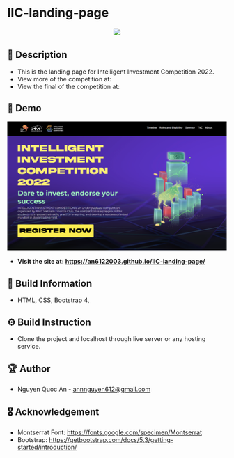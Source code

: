 # IIC-landing-page

<p align="center">
  <img width="300" src="https://an6122003.github.io/IIC-landing-page/IIC%20logo%20-%20white%20letters%20-%20for%20dark%20background%20-%20Copy%20(2).png">
</p>

## 📖 Description

- This is the landing page for Intelligent Investment Competition 2022.
- View more of the competition at: 
- View the final of the competition at: 

## 🔮 Demo
<img src="https://github.com/an6122003/IIC-landing-page/blob/main/Blob/cover.png?raw=true">

- **Visit the site at: https://an6122003.github.io/IIC-landing-page/**

## 🔧 Build Information
- HTML, CSS, Bootstrap 4,

## ⚙️ Build Instruction
- Clone the project and localhost through live server or any hosting service.

## 🏆 Author
- Nguyen Quoc An - annnguyen612@gmail.com

## 🎖️ Acknowledgement
- Montserrat Font: https://fonts.google.com/specimen/Montserrat
- Bootstrap: https://getbootstrap.com/docs/5.3/getting-started/introduction/
